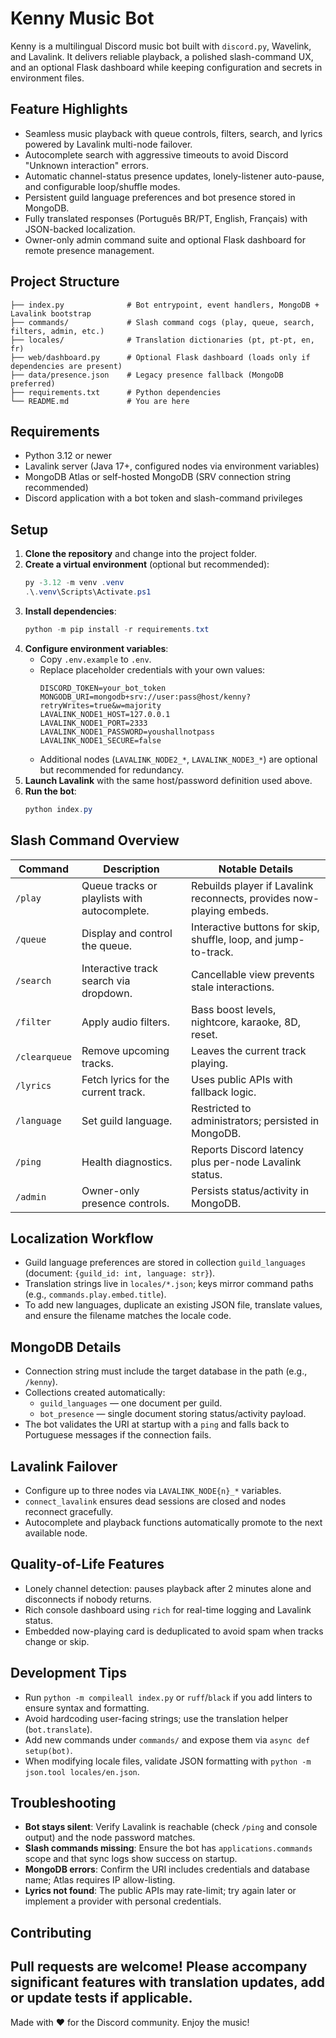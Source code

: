 # Kenny Music Bot

Kenny is a multilingual Discord music bot built with `discord.py`, Wavelink, and Lavalink. It delivers reliable playback, a polished slash-command UX, and an optional Flask dashboard while keeping configuration and secrets in environment files.

## Feature Highlights
- Seamless music playback with queue controls, filters, search, and lyrics powered by Lavalink multi-node failover.
- Autocomplete search with aggressive timeouts to avoid Discord "Unknown interaction" errors.
- Automatic channel-status presence updates, lonely-listener auto-pause, and configurable loop/shuffle modes.
- Persistent guild language preferences and bot presence stored in MongoDB.
- Fully translated responses (Português BR/PT, English, Français) with JSON-backed localization.
- Owner-only admin command suite and optional Flask dashboard for remote presence management.

## Project Structure
```
├── index.py              # Bot entrypoint, event handlers, MongoDB + Lavalink bootstrap
├── commands/             # Slash command cogs (play, queue, search, filters, admin, etc.)
├── locales/              # Translation dictionaries (pt, pt-pt, en, fr)
├── web/dashboard.py      # Optional Flask dashboard (loads only if dependencies are present)
├── data/presence.json    # Legacy presence fallback (MongoDB preferred)
├── requirements.txt      # Python dependencies
└── README.md             # You are here
```

## Requirements
- Python 3.12 or newer
- Lavalink server (Java 17+, configured nodes via environment variables)
- MongoDB Atlas or self-hosted MongoDB (SRV connection string recommended)
- Discord application with a bot token and slash-command privileges

## Setup
1. **Clone the repository** and change into the project folder.
2. **Create a virtual environment** (optional but recommended):
   ```powershell
   py -3.12 -m venv .venv
   .\.venv\Scripts\Activate.ps1
   ```
3. **Install dependencies**:
   ```powershell
   python -m pip install -r requirements.txt
   ```
4. **Configure environment variables**:
   - Copy `.env.example` to `.env`.
   - Replace placeholder credentials with your own values:
     ```dotenv
     DISCORD_TOKEN=your_bot_token
     MONGODB_URI=mongodb+srv://user:pass@host/kenny?retryWrites=true&w=majority
     LAVALINK_NODE1_HOST=127.0.0.1
     LAVALINK_NODE1_PORT=2333
     LAVALINK_NODE1_PASSWORD=youshallnotpass
     LAVALINK_NODE1_SECURE=false
     ```
   - Additional nodes (`LAVALINK_NODE2_*`, `LAVALINK_NODE3_*`) are optional but recommended for redundancy.
5. **Launch Lavalink** with the same host/password definition used above.
6. **Run the bot**:
   ```powershell
   python index.py
   ```
   
## Slash Command Overview
| Command | Description | Notable Details |
| --- | --- | --- |
| `/play` | Queue tracks or playlists with autocomplete. | Rebuilds player if Lavalink reconnects, provides now-playing embeds.
| `/queue` | Display and control the queue. | Interactive buttons for skip, shuffle, loop, and jump-to-track.
| `/search` | Interactive track search via dropdown. | Cancellable view prevents stale interactions.
| `/filter` | Apply audio filters. | Bass boost levels, nightcore, karaoke, 8D, reset.
| `/clearqueue` | Remove upcoming tracks. | Leaves the current track playing.
| `/lyrics` | Fetch lyrics for the current track. | Uses public APIs with fallback logic.
| `/language` | Set guild language. | Restricted to administrators; persisted in MongoDB.
| `/ping` | Health diagnostics. | Reports Discord latency plus per-node Lavalink status.
| `/admin` | Owner-only presence controls. | Persists status/activity in MongoDB.

## Localization Workflow
- Guild language preferences are stored in collection `guild_languages` (document: `{guild_id: int, language: str}`).
- Translation strings live in `locales/*.json`; keys mirror command paths (e.g., `commands.play.embed.title`).
- To add new languages, duplicate an existing JSON file, translate values, and ensure the filename matches the locale code.

## MongoDB Details
- Connection string must include the target database in the path (e.g., `/kenny`).
- Collections created automatically:
  - `guild_languages` — one document per guild.
  - `bot_presence` — single document storing status/activity payload.
- The bot validates the URI at startup with a `ping` and falls back to Portuguese messages if the connection fails.

## Lavalink Failover
- Configure up to three nodes via `LAVALINK_NODE{n}_*` variables.
- `connect_lavalink` ensures dead sessions are closed and nodes reconnect gracefully.
- Autocomplete and playback functions automatically promote to the next available node.

## Quality-of-Life Features
- Lonely channel detection: pauses playback after 2 minutes alone and disconnects if nobody returns.
- Rich console dashboard using `rich` for real-time logging and Lavalink status.
- Embedded now-playing card is deduplicated to avoid spam when tracks change or skip.

## Development Tips
- Run `python -m compileall index.py` or `ruff`/`black` if you add linters to ensure syntax and formatting.
- Avoid hardcoding user-facing strings; use the translation helper (`bot.translate`).
- Add new commands under `commands/` and expose them via `async def setup(bot)`.
- When modifying locale files, validate JSON formatting with `python -m json.tool locales/en.json`.

## Troubleshooting
- **Bot stays silent**: Verify Lavalink is reachable (check `/ping` and console output) and the node password matches.
- **Slash commands missing**: Ensure the bot has `applications.commands` scope and that sync logs show success on startup.
- **MongoDB errors**: Confirm the URI includes credentials and database name; Atlas requires IP allow-listing.
- **Lyrics not found**: The public APIs may rate-limit; try again later or implement a provider with personal credentials.

## Contributing
Pull requests are welcome! Please accompany significant features with translation updates, add or update tests if applicable.
---

Made with ❤️ for the Discord community. Enjoy the music!
